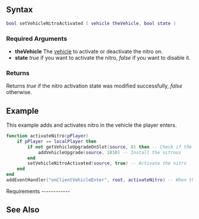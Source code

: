 Syntax
------

``` lua
bool setVehicleNitroActivated ( vehicle theVehicle, bool state )
```

### Required Arguments

-   **theVehicle** The [vehicle](/docs/vehicle.md "wikilink") to activate or deactivate the nitro on.
-   **state** *true* if you want to activate the nitro, *false* if you want to disable it.

### Returns

Returns *true* if the nitro activation state was modified successfully, *false* otherwise.

Example
-------

<section name="Client" class="client" show="true">
This example adds and activates nitro in the vehicle the player enters.

``` lua
function activateNitro(pPlayer)
    if pPlayer == localPlayer then
        if not getVehicleUpgradeOnSlot(source, 8) then -- Check if the vehicle has nitro installed or not
            addVehicleUpgrade(source, 1010) -- Install the nitrous
        end
        setVehicleNitroActivated(source, true) -- Activate the nitro
    end
end
addEventHandler("onClientVehicleEnter", root, activateNitro) -- When the player enters a vehicle, it executes the function
```

</section>
Requirements
------------

See Also
--------
